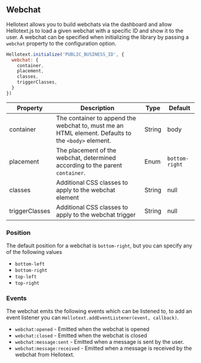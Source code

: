 ## Webchat

Hellotext allows you to build webchats via the dashboard and allow Hellotext.js to load a given webchat with 
a specific ID and show it to the user. A webchat can be specified when initializing the library by passing a `webchat` property
to the configuration option.

```js
Hellotext.initialize('PUBLIC_BUSINESS_ID', {
  webchat: {
    container,
    placement,
    classes,
    triggerClasses,
  }
})
```

| Property  | Description                                                                                        | Type   | Default       |
|-----------|----------------------------------------------------------------------------------------------------|--------|---------------|
| container | The container to append the webchat to, must me an HTML element. Defaults to the `<body>` element. | String | body          |
| placement | The placement of the webchat, determined according to the parent `container`.                      | Enum   | `bottom-right` |
| classes   | Additional CSS classes to apply to the webchat element                                             | String | null          |
| triggerClasses   | Additional CSS classes to apply to the webchat trigger                                             | String | null          |

### Position 

The default position for a webchat is `bottom-right`, but you can specify any of the following values 

- `bottom-left`
- `bottom-right`
- `top-left`
- `top-right`

### Events 

The webchat emits the following events which can be listened to, to add an event listener you can `Hellotext.addEventListener(event, callback)`.

- `webchat:opened` - Emitted when the webchat is opened
- `webchat:closed` - Emitted when the webchat is closed
- `webchat:message:sent` - Emitted when a message is sent by the user.
- `webchat:message:received` - Emitted when a message is received by the webchat from Hellotext.
